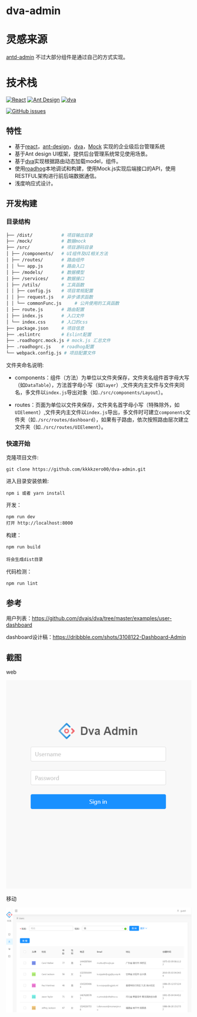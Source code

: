# dva-admin
# 灵感来源
[antd-admin](https://github.com/zuiidea/antd-admin)
不过大部分组件是通过自己的方式实现。

# 技术栈

[![React](https://img.shields.io/badge/react-^15.6.1-brightgreen.svg?style=flat-square)](https://github.com/facebook/react)
[![Ant Design](https://img.shields.io/badge/ant--design-^2.11.2-yellowgreen.svg?style=flat-square)](https://github.com/ant-design/ant-design)
[![dva](https://img.shields.io/badge/dva-^1.2.0-orange.svg?style=flat-square)](https://github.com/dvajs/dva)

[![GitHub issues](https://img.shields.io/github/issues/zuiidea/antd-admin.svg?style=flat-square)](https://github.com/zuiidea/antd-admin)


## 特性

-   基于[react](https://github.com/facebook/react)，[ant-design](https://github.com/ant-design/ant-design)，[dva](https://github.com/dvajs/dva)，[Mock](https://github.com/nuysoft/Mock) 实现的企业级后台管理系统
-   基于Ant design UI框架，提供后台管理系统常见使用场景。
-   基于[dva](https://github.com/dvajs/dva)实现根据路由动态加载model，组件。
-   使用[roadhog](https://github.com/sorrycc/roadhog)本地调试和构建，使用Mock.js实现后端接口的API，使用RESTFUL架构进行前后端数据通信。
-   浅度响应式设计。



## 开发构建

### 目录结构

```bash
├── /dist/           # 项目输出目录
├── /mock/           # 数据mock
├── /src/            # 项目源码目录
│ ├── /components/   # UI组件及UI相关方法
│ ├── /routes/       # 路由组件
│ │ └── app.js       # 路由入口
│ ├── /models/       # 数据模型
│ ├── /services/     # 数据接口        
│ ├── /utils/        # 工具函数
│ │ ├── config.js    # 项目常规配置
│ │ ├── request.js   # 异步请求函数
│ │ └── commonFunc.js     # 公共使用的工具函数
│ ├── route.js       # 路由配置
│ ├── index.js       # 入口文件
│ └── index.css      # 入口的css
├── package.json     # 项目信息
├── .eslintrc        # Eslint配置
├── .roadhogrc.mock.js # mock.js 汇总文件
├── .roadhogrc.js    # roadhog配置
└── webpack.config.js # 项目配置文件

```

文件夹命名说明:

-   components：组件（方法）为单位以文件夹保存，文件夹名组件首字母大写（如`DataTable`），方法首字母小写（如`layer`）,文件夹内主文件与文件夹同名，多文件以`index.js`导出对象（如`./src/components/Layout`）。

-   routes：页面为单位以文件夹保存，文件夹名首字母小写（特殊除外，如`UIElement`）,文件夹内主文件以`index.js`导出，多文件时可建立`components`文件夹（如`./src/routes/dashboard`），如果有子路由，依次按照路由层次建立文件夹（如`./src/routes/UIElement`）。

### 快速开始

克隆项目文件:

    git clone https://github.com/kkkkzero00/dva-admin.git

进入目录安装依赖:

    npm i 或者 yarn install

开发：

```bash
npm run dev
打开 http://localhost:8000
```

构建：

```bash
npm run build

将会生成dist目录
```

代码检测：

```bash
npm run lint
```

## 参考

用户列表：<https://github.com/dvajs/dva/tree/master/examples/user-dashboard>

dashboard设计稿：<https://dribbble.com/shots/3108122-Dashboard-Admin> 


## 截图

web

![](public/demo1.png)

移动

![](public/demo2.png)
